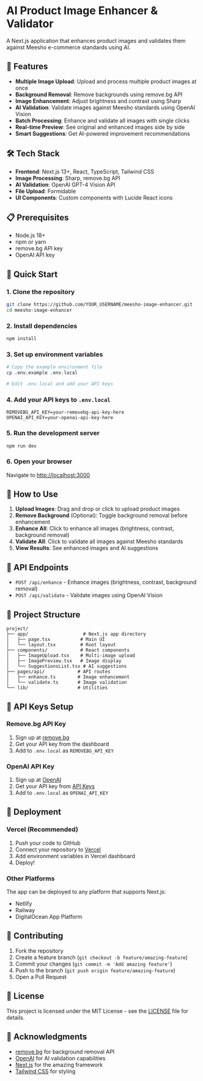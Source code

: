 # AI Product Image Enhancer & Validator

A Next.js application that enhances product images and validates them against Meesho e-commerce standards using AI.

## 🚀 Features

- **Multiple Image Upload**: Upload and process multiple product images at once
- **Background Removal**: Remove backgrounds using remove.bg API
- **Image Enhancement**: Adjust brightness and contrast using Sharp
- **AI Validation**: Validate images against Meesho standards using OpenAI Vision
- **Batch Processing**: Enhance and validate all images with single clicks
- **Real-time Preview**: See original and enhanced images side by side
- **Smart Suggestions**: Get AI-powered improvement recommendations

## 🛠️ Tech Stack

- **Frontend**: Next.js 13+, React, TypeScript, Tailwind CSS
- **Image Processing**: Sharp, remove.bg API
- **AI Validation**: OpenAI GPT-4 Vision API
- **File Upload**: Formidable
- **UI Components**: Custom components with Lucide React icons

## 📋 Prerequisites

- Node.js 18+ 
- npm or yarn
- remove.bg API key
- OpenAI API key

## 🚀 Quick Start

### 1. Clone the repository
```bash
git clone https://github.com/YOUR_USERNAME/meesho-image-enhancer.git
cd meesho-image-enhancer
```

### 2. Install dependencies
```bash
npm install
```

### 3. Set up environment variables
```bash
# Copy the example environment file
cp .env.example .env.local

# Edit .env.local and add your API keys
```

### 4. Add your API keys to `.env.local`
```env
REMOVEBG_API_KEY=your-removebg-api-key-here
OPENAI_API_KEY=your-openai-api-key-here
```

### 5. Run the development server
```bash
npm run dev
```

### 6. Open your browser
Navigate to [http://localhost:3000](http://localhost:3000)

## 📖 How to Use

1. **Upload Images**: Drag and drop or click to upload product images
2. **Remove Background** (Optional): Toggle background removal before enhancement
3. **Enhance All**: Click to enhance all images (brightness, contrast, background removal)
4. **Validate All**: Click to validate all images against Meesho standards
5. **View Results**: See enhanced images and AI suggestions

## 🔧 API Endpoints

- `POST /api/enhance` - Enhance images (brightness, contrast, background removal)
- `POST /api/validate` - Validate images using OpenAI Vision

## 📁 Project Structure

```
project/
├── app/                    # Next.js app directory
│   ├── page.tsx           # Main UI
│   └── layout.tsx         # Root layout
├── components/            # React components
│   ├── ImageUpload.tsx    # Multi-image upload
│   ├── ImagePreview.tsx   # Image display
│   └── SuggestionsList.tsx # AI suggestions
├── pages/api/            # API routes
│   ├── enhance.ts        # Image enhancement
│   └── validate.ts       # Image validation
└── lib/                  # Utilities
```

## 🔑 API Keys Setup

### Remove.bg API Key
1. Sign up at [remove.bg](https://www.remove.bg/api)
2. Get your API key from the dashboard
3. Add to `.env.local` as `REMOVEBG_API_KEY`

### OpenAI API Key
1. Sign up at [OpenAI](https://platform.openai.com)
2. Get your API key from [API Keys](https://platform.openai.com/account/api-keys)
3. Add to `.env.local` as `OPENAI_API_KEY`

## 🚀 Deployment

### Vercel (Recommended)
1. Push your code to GitHub
2. Connect your repository to [Vercel](https://vercel.com)
3. Add environment variables in Vercel dashboard
4. Deploy!

### Other Platforms
The app can be deployed to any platform that supports Next.js:
- Netlify
- Railway
- DigitalOcean App Platform

## 🤝 Contributing

1. Fork the repository
2. Create a feature branch (`git checkout -b feature/amazing-feature`)
3. Commit your changes (`git commit -m 'Add amazing feature'`)
4. Push to the branch (`git push origin feature/amazing-feature`)
5. Open a Pull Request

## 📝 License

This project is licensed under the MIT License - see the [LICENSE](LICENSE) file for details.

## 🙏 Acknowledgments

- [remove.bg](https://www.remove.bg) for background removal API
- [OpenAI](https://openai.com) for AI validation capabilities
- [Next.js](https://nextjs.org) for the amazing framework
- [Tailwind CSS](https://tailwindcss.com) for styling 